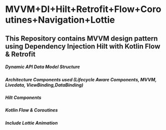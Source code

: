 # MVVM+DI+Hilt+Retrofit+Flow+Coroutines+Navigation+Lottie

## This Repository contains  MVVM design pattern using Dependency Injection Hilt with Kotlin Flow & Retrofit

##### Dynamic API Data Model Structure
##### Architecture Components used (Lifecycle Aware Components, MVVM, Livedata, ViewBinding,DataBinding)
##### Hilt Components
##### Kotlin Flow & Coroutines
##### Include Lottie Animation



